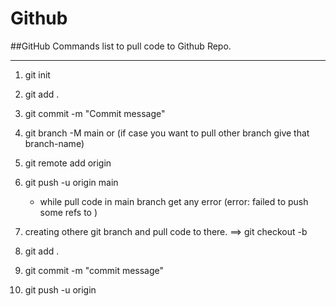 # Github

##GitHub Commands list to pull code to Github Repo.
***************************************************

1. git init
2. git add .
3. git commit -m "Commit message"
4. git branch -M main or (if case you want to pull other branch give that branch-name)
5. git remote add origin <GitHub link>
6. git push -u origin main
    - while pull code in main branch get any error (error: failed to push some refs to <Git-url>)

7. creating othere git branch and pull code to there.
   ==> git checkout -b <New-BranchName>
8. git add .
9. git commit -m "commit message"
10. git push -u origin <New BranchName>
